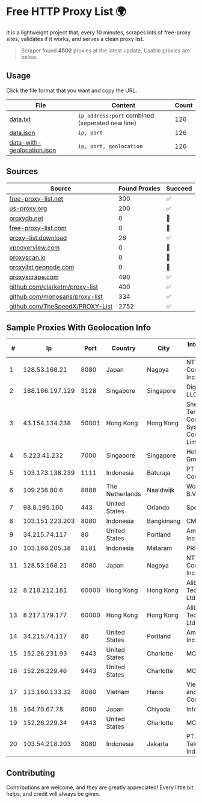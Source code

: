 
# Free HTTP Proxy List 🌍

It is a lightweight project that, every 10 minutes, scrapes lots of free-proxy sites, validates if it works, and serves a clean proxy list.


> Scraper found **4502** proxies at the latest update. Usable proxies are below.

## Usage

Click the file format that you want and copy the URL.


|File|Content|Count|
|----|-------|-----|
|[data.txt](https://raw.githubusercontent.com/themiralay/Proxy-List-World/master/data.txt)|`ip_address:port` combined (seperated new line)|126|
|[data.json](https://raw.githubusercontent.com/themiralay/Proxy-List-World/master/data.json)|`ip, port`|126|
|[data-with-geolocation.json](https://raw.githubusercontent.com/themiralay/Proxy-List-World/master/data-with-geolocation.json)|`ip, port, geolocation`|126|

## Sources

|Source|Found Proxies|Succeed|
|------|-------------|-------|
|[free-proxy-list.net](https://free-proxy-list.net)|300|✅|
|[us-proxy.org](https://www.us-proxy.org)|200|✅|
|[proxydb.net](http://proxydb.net)|0|🚫|
|[free-proxy-list.com](https://free-proxy-list.com/?page=&port=&type%5B%5D=http&type%5B%5D=https&up_time=0&search=Search)|0|🚫|
|[proxy-list.download](https://www.proxy-list.download/HTTP)|26|✅|
|[vpnoverview.com](https://vpnoverview.com/privacy/anonymous-browsing/free-proxy-servers)|0|🚫|
|[proxyscan.io](https://www.proxyscan.io)|0|🚫|
|[proxylist.geonode.com](https://proxylist.geonode.com/api/proxy-list?limit=300&page=1&sort_by=lastChecked&sort_type=desc&protocols=http,https)|0|🚫|
|[proxyscrape.com](https://api.proxyscrape.com/v2/?request=displayproxies&protocol=http&timeout=10000&country=all&ssl=all&anonymity=all)|490|✅|
|[github.com/clarketm/proxy-list](https://raw.githubusercontent.com/clarketm/proxy-list/master/proxy-list-raw.txt)|400|✅|
|[github.com/monosans/proxy-list](https://raw.githubusercontent.com/monosans/proxy-list/main/proxies/http.txt)|334|✅|
|[github.com/TheSpeedX/PROXY-List](https://raw.githubusercontent.com/TheSpeedX/PROXY-List/master/http.txt)|2752|✅|


## Sample Proxies With Geolocation Info

|#|Ip|Port|Country|City|Internet Service Provider|
|-|--|----|-------|----|-------------------------|
|1|128.53.168.21|8080|Japan|Nagoya|NTT PC Communications, Inc.|
|2|188.166.197.129|3128|Singapore|Singapore|DigitalOcean, LLC|
|3|43.154.134.238|50001|Hong Kong|Hong Kong|Shenzhen Tencent Computer Systems Company Limited|
|4|5.223.41.232|7000|Singapore|Singapore|Hetzner Online GmbH|
|5|103.173.138.239|1111|Indonesia|Baturaja|PT Serayu Multi Connection|
|6|109.236.80.6|8888|The Netherlands|Naaldwijk|WorldStream B.V.|
|7|98.8.195.160|443|United States|Orlando|Spectrum|
|8|103.151.223.203|8080|Indonesia|Bangkinang|CMEDIANET|
|9|34.215.74.117|80|United States|Portland|Amazon.com, Inc.|
|10|103.160.205.38|8181|Indonesia|Mataram|PRIME|
|11|128.53.168.21|8080|Japan|Nagoya|NTT PC Communications, Inc.|
|12|8.218.212.181|60000|Hong Kong|Hong Kong|Alibaba (US) Technology Co., Ltd.|
|13|8.217.179.177|60000|Hong Kong|Hong Kong|Alibaba (US) Technology Co., Ltd.|
|14|34.215.74.117|80|United States|Portland|Amazon.com, Inc.|
|15|152.26.231.93|9443|United States|Charlotte|MCNC|
|16|152.26.229.46|9443|United States|Charlotte|MCNC|
|17|113.160.133.32|8080|Vietnam|Hanoi|VietNam Post and Telecom Corporation|
|18|164.70.67.78|8080|Japan|Chiyoda|InfoSphere|
|19|152.26.229.34|9443|United States|Charlotte|MCNC|
|20|103.54.218.203|8080|Indonesia|Jakarta|PT. Mora Telematika Indonesia|



## Contributing

Contributions are welcome, and they are greatly appreciated! Every
little bit helps, and credit will always be given.

